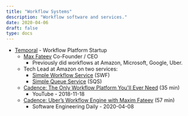 ```yaml
---
title: "Workflow Systems"
description: "Workflow software and services."
date: 2020-04-06
draft: false
type: docs
---
```


* [Temporal](https://www.temporal.io/) - Workflow Platform Startup
  * [Max Fateev](https://www.linkedin.com/in/fateev/) Co-Founder / CEO
    * Previously did workflows at Amazon, Microsoft, Google, Uber.
  * Tech Lead at Amazon on two services:
    * [Simple Workflow Service](https://aws.amazon.com/swf/) (SWF)
    * [Simple Queue Service](https://aws.amazon.com/sqs/) (SQS)
  * [Cadence: The Only Workflow Platform You'll Ever Need](https://youtu.be/llmsBGKOuWI) (35 min)
    * YouTube - 2018-11-18
  * [Cadence: Uber’s Workflow Engine with Maxim Fateev](https://softwareengineeringdaily.com/2020/04/08/cadence-ubers-workflow-engine-with-maxim-fateev/) (57 min)
    * Software Engineering Daily - 2020-04-08
    
    
